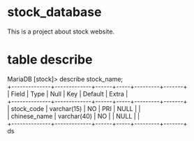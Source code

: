# stock_database
This is a project about stock website.  

# table describe

MariaDB [stock]> describe stock_name;  
+--------------+-------------+------+-----+---------+-------+  
| Field        | Type        | Null | Key | Default | Extra |  
+--------------+-------------+------+-----+---------+-------+  
| stock_code   | varchar(15) | NO   | PRI | NULL    |       |  
| chinese_name | varchar(40) | NO   |     | NULL    |       |  
+--------------+-------------+------+-----+---------+-------+  
  ds